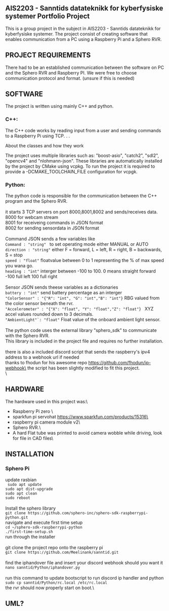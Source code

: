 ## AIS2203 - Sanntids datateknikk for kyberfysiske systemer Portfolio Project

This is a group project in the subject in AIS2203 - Sanntids datateknikk for kyberfysiske systemer. 
The project consist of creating software that enables communication from a PC using a Raspberry Pi and a Sphero RVR.


## PROJECT REQUIREMENTS
There had to be an established communication between the software on PC and the Sphero RVR and Raspberry PI.
We were free to choose communication protocol and format. (unsure if this is needed)


## SOFTWARE
The project is written using mainly C++ and python.

### C++:
The C++ code works by reading input from a user and sending commands to a Raspberry Pi using TCP. . . 

About the classes and how they work 

The project uses multiple libraries such as: "boost-asio", "catch2", "sdl2", "opencv4" and "nlohmann-json". 
These libraries are automatically installed by the project by CMake using vcpkg.
To run the project it is required to provide a -DCMAKE_TOOLCHAIN_FILE configuration for vcpgk.


### Python:
The python code is responsible for the communication between the C++ program and the Sphero RVR.\
\
it starts 3 TCP servers on port 8000,8001,8002 and sends/receives data.\
8000 for webcam stream\
8001 for receiveing commands in JSON format\
8002 for sending sensordata in JSON format\
\
Command JSON sends a few variables like \
```Command : "string" ``` to set operating mode either MANUAL or AUTO\
```direction : "string"``` either F = forward, L = left, R = right, B = backwards, S = stop\
```speed : "float"``` floatvalue between 0 to 1 representing the % of max speed you wana go.\
```heading : "int"``` interger between -100 to 100. 0 means straight forward -100 full left 100 full right\
\
Sensor JSON sends theese variables as a dictionaries\
```battery : "int"``` send battery percentage as an interger\
```"ColorSensor" : "{"R": "int", "G": "int","B": "int"}``` RBG valued from the color sensor beneath the rvr.\
```"Accelerometer" : "{"X": "float", "Y": "float","Z": "float"} ``` XYZ accel values rounded down to 3 decimals.\
```"AmbientLight"`: "float"``` Float value of the onboard ambient light sensor.\
\
The python code uses the external library "sphero_sdk" to communicate with the Sphero RVR.\
This library is included in the project file and requires no further installation.\
\
there is also a included discord script that sends the raspberry's ipv4 address to a webhook url if needed\
thanks to fhodun for his awesome repo https://github.com/fhodun/ip-webhook\
the script has been slightly modified to fit this project.\
\
## HARDWARE
The hardware used in this project was:\
- Raspberry Pi zero \
- sparkfun pi servohat https://www.sparkfun.com/products/15316\
- raspberry pi camera module v2\
- Sphero RVR.\
- A hard Flat tube was printed to avoid camera wobble while driving, look for file in CAD files\


## INSTALLATION

### Sphero Pi
update rasbian\
``` sudo apt update```\
```sudo apt dist-upgrade```\
```sudo apt clean```\
```sudo reboot  ```\
\
Install the sphero library\
```git clone https://github.com/sphero-inc/sphero-sdk-raspberrypi-python.git```\
navigate and execute first time setup\
```cd ~/sphero-sdk-raspberrypi-python```\
```./first-time-setup.sh```\
run through the installer\
\
git clone the project repo onto the raspberry pi\
```git clone https://github.com/Meelinank/sanntid.git```\
\
find the iphandover file and insert your discord webhook should you want it\
```nano sanntid/Python/iphandover.py```\
\
run this command to update bootscript to run discord ip handler and python\
```sudo cp sanntid/Python/rc.local /etc/rc.local```\
the rvr should now properly start on boot.\
## UML?




